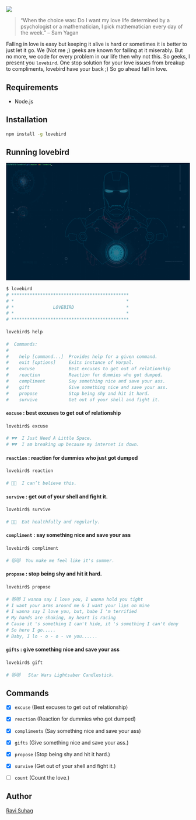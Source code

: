 <img align="center" src="media/icon.png">

>“When the choice was: Do I want my love life determined by a psychologist or a mathematician, I pick mathematician every day of the week.” – Sam Yagan

Falling in love is easy but keeping it alive is hard or sometimes it is better to just let it go. We (Not me ;) geeks are known for failing at it miserably. But no more, we code for every problem in our life then why not this. So geeks, I present you `lovebird`. One stop solution for your love issues from breakup to compliments, lovebird have your back ;) So go ahead fall in love.

## Requirements

- Node.js

## Installation

```sh
npm install -g lovebird
```
## Running lovebird

<img align="center" src="media/bird.gif">

```sh
$ lovebird
# *********************************************
# *                                           *
# *               LOVEBIRD                    *
# *                                           *
# *********************************************

lovebird$ help

#  Commands:
#
#    help [command...]  Provides help for a given command.
#    exit [options]     Exits instance of Vorpal.
#    excuse             Best excuses to get out of relationship
#    reaction           Reaction for dummies who got dumped.
#    compliment         Say something nice and save your ass.
#    gift               Give something nice and save your ass.
#    propose            Stop being shy and hit it hard.
#    survive            Get out of your shell and fight it.
```

#### `excuse` : best excuses to get out of relationship

```sh
lovebird$ excuse

# 💔💔  I Just Need A Little Space.
# 💔💔  I am breaking up because my internet is down.
```

#### `reaction` : reaction for dummies who just got dumped

```sh
lovebird$ reaction

# 🙌🙌  I can’t believe this.
```

#### `survive` : get out of your shell and fight it.

```sh
lovebird$ survive

# 🙌🙌  Eat healthfully and regularly.
```

#### `compliment` : say something nice and save your ass

```sh
lovebird$ compliment

# 😻😻  You make me feel like it's summer.
```
#### `propose` : stop being shy and hit it hard.

```sh
lovebird$ propose

# 😻😻 I wanna say I love you, I wanna hold you tight
# I want your arms around me & I want your lips on mine
# I wanna say I love you, but, babe I 'm terrified
# My hands are shaking, my heart is racing
# Cause it 's something I can't hide, it 's something I can't deny
# So here I go.....
# Baby, I lo - o - o - ve you......
```

#### `gifts` : give something nice and save your ass

```sh
lovebird$ gift

# 😻😻   Star Wars Lightsaber Candlestick.
```

## Commands

- [x] `excuse` (Best excuses to get out of relationship)
- [x] `reaction` (Reaction for dummies who got dumped)
- [x] `compliments` (Say something nice and save your ass)
- [x] `gifts`  (Give something nice and save your ass.)
- [x] `propose` (Stop being shy and hit it hard.)
- [x] `survive` (Get out of your shell and fight it.)
- [ ] `count` (Count the love.)


## Author
[Ravi Suhag](http://www.ravisuhag.com)
